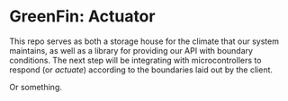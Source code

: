 # GreenFin: Actuator

This repo serves as both a storage house for the climate that our system maintains,
as well as a library for providing our API with boundary conditions. The next
step will be integrating with microcontrollers to respond (or _actuate_)
according to the boundaries laid out by the client.

Or something.
